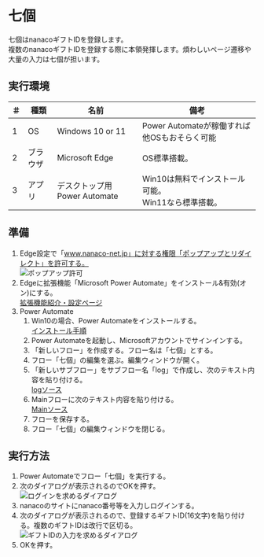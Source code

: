 # 七個

七個はnanacoギフトIDを登録します。  
複数のnanacoギフトIDを登録する際に本領発揮します。煩わしいページ遷移や大量の入力は七個が担います。

## 実行環境

| ＃ | 種類 | 名前 | 備考 |
|---|---|---|---|
|1|OS|Windows 10 or 11|Power Automateが稼働すれば他OSもおそらく可能|
|2|ブラウザ|Microsoft Edge|OS標準搭載。|
|3|アプリ|デスクトップ用 Power Automate |Win10は無料でインストール可能。<br>Win11なら標準搭載。|

## 準備

1. Edge設定で「www.nanaco-net.jp」に対する権限「ポップアップとリダイレクト」を許可する。<br>
![ポップアップ許可](https://takoyakiparty.github.io/nanaco/parts/popupkyoka.png)
1. Edgeに拡張機能「Microsoft Power Automate」をインストール&有効(オン)にする。<br>
[拡張機能紹介・設定ページ](https://microsoftedge.microsoft.com/addons/detail/microsoft-power-automate/njjljiblognghfjfpcdpdbpbfcmhgafg)
1. Power Automate
    1. Win10の場合、Power Automateをインストールする。<br>
    [インストール手順](https://docs.microsoft.com/ja-jp/power-automate/desktop-flows/install)
    1. Power Automateを起動し、Microsoftアカウントでサインインする。
    1. 「新しいフロー」を作成する。フロー名は「七個」とする。
    1. フロー「七個」の編集を選ぶ。編集ウィンドウが開く。
    1. 「新しいサブフロー」をサブフロー名「log」で作成し、次のテキスト内容を貼り付ける。<br>
    [logソース](https://raw.githubusercontent.com/takoyakiparty/nanaco/main/src/log.robin)
    1. Mainフローに次のテキスト内容を貼り付ける。<br>
    [Mainソース](https://raw.githubusercontent.com/takoyakiparty/nanaco/main/src/Main.robin)
    1. フローを保存する。
    1. フロー「七個」の編集ウィンドウを閉じる。

## 実行方法

1. Power Automateでフロー「七個」を実行する。
1. 次のダイアログが表示されるのでOKを押す。<br>
![ログインを求めるダイアログ](https://takoyakiparty.github.io/nanaco/parts/dialog1.png)
1. nanacoのサイトにnanaco番号等を入力しログインする。
1. 次のダイアログが表示されるので、登録するギフトID(16文字)を貼り付ける。複数のギフトIDは改行で区切る。<br>
![ギフトIDの入力を求めるダイアログ](https://takoyakiparty.github.io/nanaco/parts/dialog2.png)
1. OKを押す。
